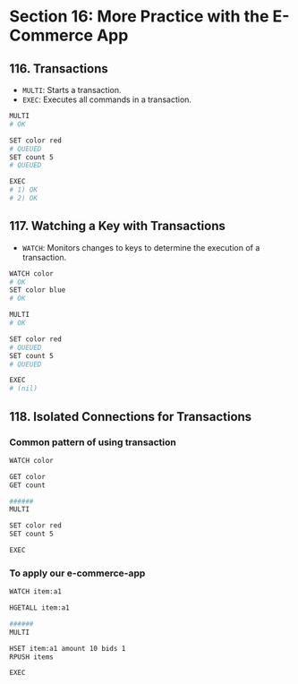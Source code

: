 # Section 16: More Practice with the E-Commerce App

## 116. Transactions

- `MULTI`: Starts a transaction.
- `EXEC`: Executes all commands in a transaction.

```sh
MULTI
# OK

SET color red
# QUEUED
SET count 5
# QUEUED

EXEC
# 1) OK
# 2) OK
```

## 117. Watching a Key with Transactions

- `WATCH`: Monitors changes to keys to determine the execution of a transaction.

```sh
WATCH color
# OK
SET color blue
# OK

MULTI
# OK

SET color red
# QUEUED
SET count 5
# QUEUED

EXEC
# (nil)
```

## 118. Isolated Connections for Transactions

### Common pattern of using transaction

```sh
WATCH color

GET color
GET count

######
MULTI

SET color red
SET count 5

EXEC
```

### To apply our e-commerce-app

```sh
WATCH item:a1

HGETALL item:a1

######
MULTI

HSET item:a1 amount 10 bids 1
RPUSH items

EXEC
```
